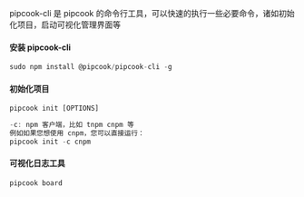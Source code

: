 pipcook-cli 是 pipcook 的命令行工具，可以快速的执行一些必要命令，诸如初始化项目，启动可视化管理界面等

<a name="icYcP"></a>
#### 安装 pipcook-cli

```typescript
sudo npm install @pipcook/pipcook-cli -g
```

<a name="MEdO8"></a>
#### 初始化项目
```typescript
pipcook init [OPTIONS]

-c: npm 客户端，比如 tnpm cnpm 等
例如如果您想使用 cnpm，您可以直接运行：
pipcook init -c cnpm
```

<a name="p1aoX"></a>
#### 可视化日志工具

```typescript
pipcook board
```

